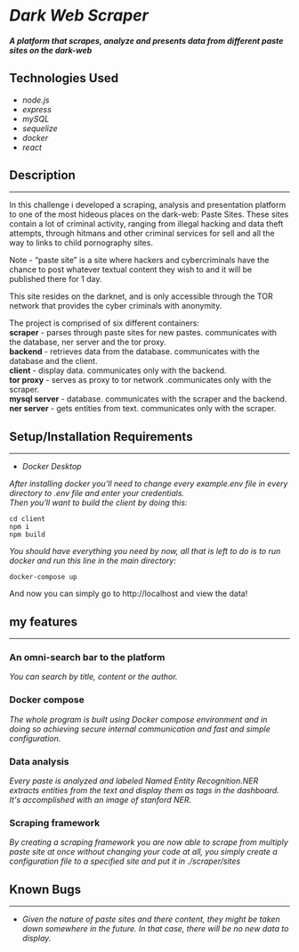 # _Dark Web Scraper_

#### _A platform that scrapes, analyze and presents data from different paste sites on the dark-web_

## Technologies Used

- _node.js_
- _express_
- _mySQL_
- _sequelize_
- _docker_
- _react_

## Description

---

In this challenge i developed a scraping, analysis and presentation platform to one of the most hideous places on the dark-web: Paste Sites. These sites contain a lot of criminal activity, ranging from illegal hacking and data theft attempts, through hitmans and other criminal services for sell and all the way to links to child pornography sites.

Note - “paste site” is a site where hackers and cybercriminals have the chance to post whatever textual content they wish to and it will be published there for 1 day.

This site resides on the darknet, and is only accessible through the TOR network that provides the cyber criminals with anonymity.

The project is comprised of six different containers:  
**scraper** - parses through paste sites for new pastes. communicates with the database, ner server and the tor proxy.  
**backend** - retrieves data from the database. communicates with the database and the client.  
**client** - display data. communicates only with the backend.  
**tor proxy** - serves as proxy to tor network .communicates only with the scraper.  
**mysql server** - database. communicates with the scraper and the backend.  
**ner server** - gets entities from text. communicates only with the scraper.

## Setup/Installation Requirements

---

- _Docker Desktop_

_After installing docker you'll need to change every example.env file in every directory to .env file and enter your credentials._  
_Then you'll want to build the client by doing this:_

```
cd client
npm i
npm build
```

_You should have everything you need by now, all that is left to do is to run docker and run this line in the main directory:_

```
docker-compose up
```

And now you can simply go to http://localhost and view the data!

## my features

---

### An omni-search bar to the platform

_You can search by title, content or the author._

### Docker compose

_The whole program is built using Docker compose environment and in doing so achieving secure internal communication and fast and simple configuration._

### Data analysis

_Every paste is analyzed and labeled Named Entity Recognition.NER extracts entities from the text and display them as tags in the dashboard. It's accomplished with an image of stanford NER._

### Scraping framework

_By creating a scraping framework you are now able to scrape from multiply paste site at once without changing your code at all, you simply create a configuration file to a specified site and put it in ./scraper/sites_

## Known Bugs

---

- _Given the nature of paste sites and there content, they might be taken down somewhere in the future. In that case, there will be no new data to display._
